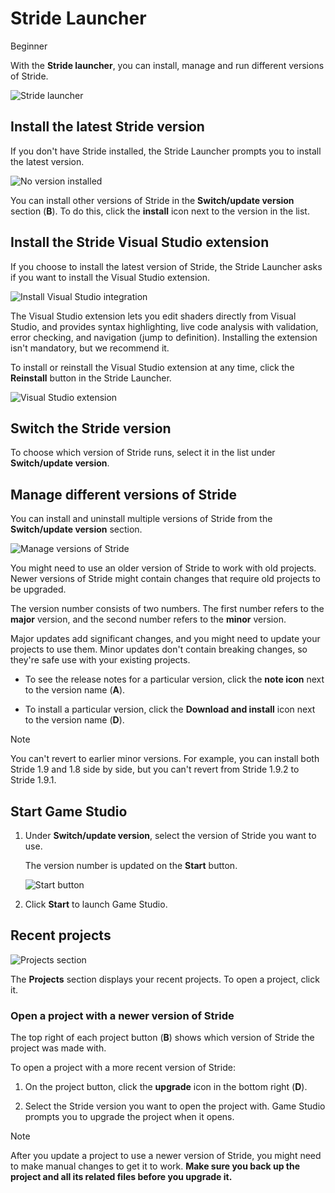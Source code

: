 # Stride Launcher

<span class="badge text-bg-primary">Beginner</span>

With the **Stride launcher**, you can install, manage and run different versions of Stride.

![Stride launcher](media/stride-launcher-interface.png)

## Install the latest Stride version

If you don't have Stride installed, the Stride Launcher prompts you to install the latest version.

![No version installed](../get-started/media/stride-launcher-install-last-version.png)

You can install other versions of Stride in the **Switch/update version** section (**B**). To do this, click the **install** icon next to the version in the list.

## Install the Stride Visual Studio extension

If you choose to install the latest version of Stride, the Stride Launcher asks if you want to install the Visual Studio extension.

![Install Visual Studio integration](../get-started/media/install-VS-plug-in-prompt.png)

The Visual Studio extension lets you edit shaders directly from Visual Studio, and provides syntax highlighting, live code analysis with validation, error checking, and navigation (jump to definition). Installing the extension isn't mandatory, but we recommend it.

To install or reinstall the Visual Studio extension at any time, click the **Reinstall** button in the Stride Launcher.

![Visual Studio extension](media/stride-launcher-visual-studio-plugin.png)

## Switch the Stride version

To choose which version of Stride runs, select it in the list under **Switch/update version**. 

## Manage different versions of Stride

You can install and uninstall multiple versions of Stride from the **Switch/update version** section.

![Manage versions of Stride](../get-started/media/stride-launcher-various-versions.png)

You might need to use an older version of Stride to work with old projects. Newer versions of Stride might contain changes that require old projects to be upgraded.

The version number consists of two numbers. The first number refers to the **major** version, and the second number refers to the **minor** version. 

Major updates add significant changes, and you might need to update your projects to use them. Minor updates don't contain breaking changes, so they're safe use with your existing projects.

* To see the release notes for a particular version, click the **note icon** next to the version name (**A**).

* To install a particular version, click the **Download and install** icon next to the 
version name (**D**).

>[!Note]
>You can't revert to earlier minor versions. For example, you can install both Stride 1.9 and 1.8 side by side, but you can't revert from Stride 1.9.2 to Stride 1.9.1.

## Start Game Studio

1. Under **Switch/update version**, select the version of Stride you want to use. 

   The version number is updated on the **Start** button.

   ![Start button](media/stride-launcher-start-button.png)

2. Click **Start** to launch Game Studio.

## Recent projects

![Projects section](media/stride-launcher-projects-section.png)

The **Projects** section displays your recent projects. To open a project, click it.

### Open a project with a newer version of Stride

The top right of each project button (**B**) shows which version of Stride the project was made with.

To open a project with a more recent version of Stride: 

1. On the project button, click the **upgrade** icon in the bottom right (**D**).

2. Select the Stride version you want to open the project with. Game Studio prompts you to upgrade the project when it opens.

>[!Note]
>After you update a project to use a newer version of Stride, you might need to make manual changes to get it to work. **Make sure you back up the project and all its related files before you upgrade it.**